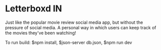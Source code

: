 # Letterboxd IN

Just like the popular movie review social media app, but without the pressure of social media. A personal way in which users can keep track of the movies they've been watching!

To run build:
$npm install,
$json-server db.json,
$npm run dev
